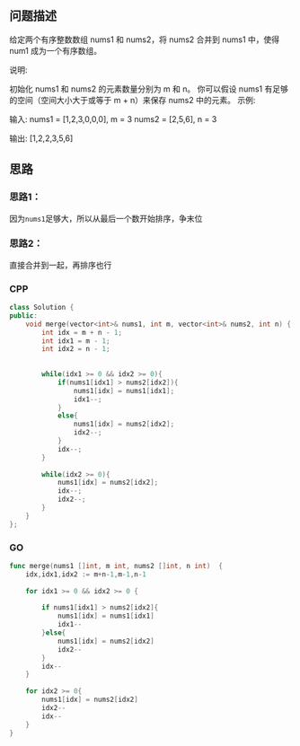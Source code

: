 ## 问题描述

给定两个有序整数数组 nums1 和 nums2，将 nums2 合并到 nums1 中，使得 num1 成为一个有序数组。

说明:

初始化 nums1 和 nums2 的元素数量分别为 m 和 n。
你可以假设 nums1 有足够的空间（空间大小大于或等于 m + n）来保存 nums2 中的元素。
示例:

输入:
nums1 = [1,2,3,0,0,0], m = 3
nums2 = [2,5,6],       n = 3

输出: [1,2,2,3,5,6]

## 思路

### 思路1：

因为`nums1`足够大，所以从最后一个数开始排序，争末位

### 思路2：

直接合并到一起，再排序也行

### CPP

```CPP
class Solution {
public:
    void merge(vector<int>& nums1, int m, vector<int>& nums2, int n) {
        int idx = m + n - 1;
        int idx1 = m - 1;
        int idx2 = n - 1;
        
        
        while(idx1 >= 0 && idx2 >= 0){
            if(nums1[idx1] > nums2[idx2]){
                nums1[idx] = nums1[idx1];  
                idx1--;
            }
            else{
                nums1[idx] = nums2[idx2];
                idx2--;
            }
            idx--;
        }
        
        while(idx2 >= 0){
            nums1[idx] = nums2[idx2];
            idx--;
            idx2--;
        } 
    }
};
```

### GO

```go
func merge(nums1 []int, m int, nums2 []int, n int)  {
    idx,idx1,idx2 := m+n-1,m-1,n-1
    
    for idx1 >= 0 && idx2 >= 0 {
        
        if nums1[idx1] > nums2[idx2]{
            nums1[idx] = nums1[idx1]
            idx1--
        }else{
            nums1[idx] = nums2[idx2]
            idx2--
        }
        idx--
    }
    
    for idx2 >= 0{
        nums1[idx] = nums2[idx2]
        idx2--
        idx--
    }
}
```



